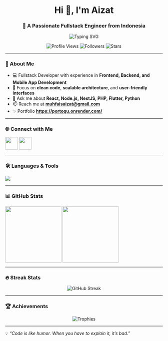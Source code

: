 <!-- Header -->
<h1 align="center">Hi 👋, I'm Aizat</h1>
<h3 align="center">🚀 A Passionate Fullstack Engineer from Indonesia</h3>

<!-- Animated Line -->
<p align="center">
  <img src="https://readme-typing-svg.herokuapp.com?font=Fira+Code&size=22&pause=1000&color=00BFFF&center=true&vCenter=true&width=500&lines=Fullstack+Engineer;Web+%26+Mobile+Developer;Tech+Enthusiast;Lifelong+Learner" alt="Typing SVG" />
</p>

<!-- Badges -->
<p align="center">
  <img src="https://komarev.com/ghpvc/?username=muhfaisaizat&label=Profile%20Views&color=0e75b6&style=flat" alt="Profile Views" />
  <img src="https://img.shields.io/github/followers/muhfaisaizat?label=Followers&style=flat&color=brightgreen" alt="Followers" />
  <img src="https://img.shields.io/github/stars/muhfaisaizat?label=Stars&style=flat&color=yellow" alt="Stars" />
</p>

---

### 📌 About Me  
- 💻 Fullstack Developer with experience in **Frontend, Backend, and Mobile App Development**  
- 🎯 Focus on **clean code**, **scalable architecture**, and **user-friendly interfaces**  
- 💬 Ask me about **React, Node.js, NestJS, PHP, Flutter, Python**  
- 📫 Reach me at **muhfaisaizat@gmail.com**  
- ✨ Portfolio **https://portoqu.onrender.com/**  

---

### 🌐 Connect with Me
<p align="left">
<a href="https://linkedin.com/in/muhfaisaizat" target="blank"><img src="https://skillicons.dev/icons?i=linkedin" height="40" /></a>
<a href="https://instagram.com/aizat.zeet" target="blank"><img src="https://skillicons.dev/icons?i=instagram" height="40" /></a>
</p>

---

### 🛠️ Languages & Tools  
<p align="left">
  <img src="https://skillicons.dev/icons?i=html,css,js,ts,php,java,python,flutter,react,vue,nextjs,nestjs,nodejs,express,mysql,postgres,tailwind,bootstrap,git,linux" />
</p>

---

### 📊 GitHub Stats
<p>
  <img align="left" src="https://github-readme-stats.vercel.app/api/top-langs?username=muhfaisaizat&show_icons=true&locale=en&layout=compact&theme=tokyonight" height="180px"/>
  <img align="center" src="https://github-readme-stats.vercel.app/api?username=muhfaisaizat&show_icons=true&locale=en&theme=tokyonight" height="180px"/>
</p>

---

### 🔥 Streak Stats  
<p align="center">
  <img src="https://github-readme-streak-stats.herokuapp.com?user=muhfaisaizat&theme=tokyonight" alt="GitHub Streak" />
</p>

---

### 🏆 Achievements  
<p align="center">
  <img src="https://github-profile-trophy.vercel.app/?username=muhfaisaizat&theme=tokyonight&margin-w=10&margin-h=10" alt="Trophies" />
</p>

---

💡 *“Code is like humor. When you have to explain it, it’s bad.”*  
